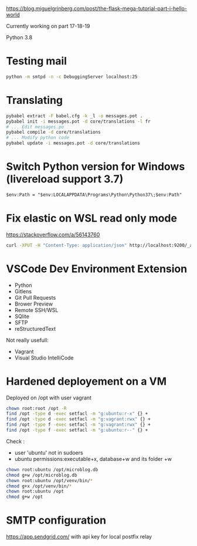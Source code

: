https://blog.miguelgrinberg.com/post/the-flask-mega-tutorial-part-i-hello-world

Currently working on part 17-18-19

Python 3.8

# Testing mail

```sh
python -m smtpd -n -c DebuggingServer localhost:25
```

# Translating

```sh
pybabel extract -F babel.cfg -k _l -o messages.pot .
pybabel init -i messages.pot -d core/translations -l fr
# ... Edit messages.po
pybabel compile -d core/translations
# ... Modify python code
pybabel update -i messages.pot -d core/translations
```

# Switch Python version for Windows (livereload support 3.7)

```ps
$env:Path = "$env:LOCALAPPDATA\Programs\Python\Python37\;$env:Path"
```

# Fix elastic on WSL read only mode

https://stackoverflow.com/a/56143760

```bash
curl -XPUT -H "Content-Type: application/json" http://localhost:9200/_all/_settings -d '{"index.blocks.read_only_allow_delete": false}'
```

# VSCode Dev Environment Extension

- Python
- Gitlens
- Git Pull Requests
- Brower Preview
- Remote SSH/WSL
- SQlite
- SFTP
- reStructuredText

Not really usefull:
- Vagrant
- Visual Studio IntelliCode

# Hardened deployement on a VM

Deployed on /opt with user vagrant

```bash
chown root:root /opt -R
find /opt -type d -exec setfacl -m "g:ubuntu:r-x" {} +
find /opt -type d -exec setfacl -m "g:vagrant:rwx" {} +
find /opt -type f -exec setfacl -m "g:vagrant:rwx" {} +
find /opt -type f -exec setfacl -m "g:ubuntu:r--" {} +
```
Check :
- user 'ubuntu' not in sudoers
- ubuntu permissions:executable+x, database+w and its folder +w
```bash
chown root:ubuntu /opt/microblog.db
chmod g+w /opt/microblog.db
chown root:ubuntu /opt/venv/bin/*
chmod g+x /opt/venv/bin/*
chown root:ubuntu /opt
chmod g+w /opt
```

# SMTP configuration

https://app.sendgrid.com/ with api key for local postfix relay
